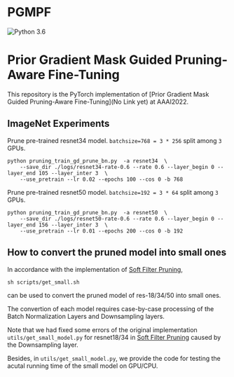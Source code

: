 # PGMPF

![Python 3.6](https://img.shields.io/badge/python-3.6-green.svg)
# Prior Gradient Mask Guided Pruning-Aware Fine-Tuning

This repository is the PyTorch implementation of [Prior Gradient Mask Guided Pruning-Aware Fine-Tuning](No Link yet) at AAAI2022.


## ImageNet Experiments

Prune pre-trained resnet34 model. `batchsize=768 = 3 * 256` split among `3` GPUs.

```
python pruning_train_gd_prune_bn.py  -a resnet34  \
    --save_dir ./logs/resnet34-rate-0.6 --rate 0.6 --layer_begin 0 --layer_end 105 --layer_inter 3  \
    --use_pretrain --lr 0.02 --epochs 100 --cos 0 -b 768
```


Prune pre-trained resnet50 model. `batchsize=192 = 3 * 64` split among `3` GPUs.

```
python pruning_train_gd_prune_bn.py  -a resnet50  \
    --save_dir ./logs/resnet50-rate-0.6 --rate 0.6 --layer_begin 0 --layer_end 156 --layer_inter 3  \
    --use_pretrain --lr 0.01 --epochs 200 --cos 0 -b 192
```


## How to convert the pruned model into small ones

In accordance with the implementation of [Soft Filter Pruning](https://github.com/he-y/soft-filter-pruning), 

```
sh scripts/get_small.sh
```

can be used to convert the pruned model of res-18/34/50 into small ones. 

The convertion of each model requires case-by-case processing of the Batch Normalization Layers and Downsampling layers.

Note that we had fixed some errors of the original implementation `utils/get_small_model.py` for resnet18/34 in [Soft Filter Pruning](https://github.com/he-y/soft-filter-pruning) caused by the Downsampling layer. 

Besides, in `utils/get_small_model.py`, we provide the code for testing the acutal running time of the small model on GPU/CPU.

